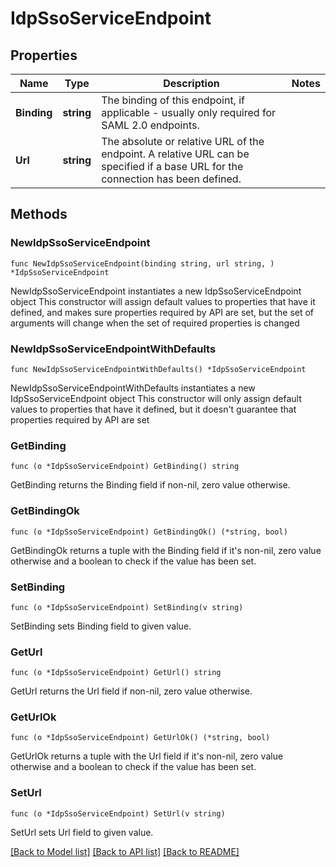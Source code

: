 # IdpSsoServiceEndpoint

## Properties

Name | Type | Description | Notes
------------ | ------------- | ------------- | -------------
**Binding** | **string** | The binding of this endpoint, if applicable - usually only required for SAML 2.0 endpoints. | 
**Url** | **string** | The absolute or relative URL of the endpoint. A relative URL can be specified if a base URL for the connection has been defined. | 

## Methods

### NewIdpSsoServiceEndpoint

`func NewIdpSsoServiceEndpoint(binding string, url string, ) *IdpSsoServiceEndpoint`

NewIdpSsoServiceEndpoint instantiates a new IdpSsoServiceEndpoint object
This constructor will assign default values to properties that have it defined,
and makes sure properties required by API are set, but the set of arguments
will change when the set of required properties is changed

### NewIdpSsoServiceEndpointWithDefaults

`func NewIdpSsoServiceEndpointWithDefaults() *IdpSsoServiceEndpoint`

NewIdpSsoServiceEndpointWithDefaults instantiates a new IdpSsoServiceEndpoint object
This constructor will only assign default values to properties that have it defined,
but it doesn't guarantee that properties required by API are set

### GetBinding

`func (o *IdpSsoServiceEndpoint) GetBinding() string`

GetBinding returns the Binding field if non-nil, zero value otherwise.

### GetBindingOk

`func (o *IdpSsoServiceEndpoint) GetBindingOk() (*string, bool)`

GetBindingOk returns a tuple with the Binding field if it's non-nil, zero value otherwise
and a boolean to check if the value has been set.

### SetBinding

`func (o *IdpSsoServiceEndpoint) SetBinding(v string)`

SetBinding sets Binding field to given value.


### GetUrl

`func (o *IdpSsoServiceEndpoint) GetUrl() string`

GetUrl returns the Url field if non-nil, zero value otherwise.

### GetUrlOk

`func (o *IdpSsoServiceEndpoint) GetUrlOk() (*string, bool)`

GetUrlOk returns a tuple with the Url field if it's non-nil, zero value otherwise
and a boolean to check if the value has been set.

### SetUrl

`func (o *IdpSsoServiceEndpoint) SetUrl(v string)`

SetUrl sets Url field to given value.



[[Back to Model list]](../README.md#documentation-for-models) [[Back to API list]](../README.md#documentation-for-api-endpoints) [[Back to README]](../README.md)



